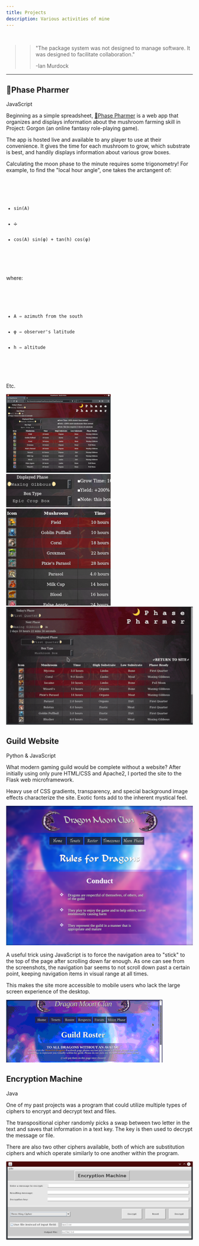 ```yaml
---
title: Projects
description: Various activities of mine
---
```


<br>

>> "The package system was not designed to manage software. It was designed to facilitate collaboration."
>> 
>> -Ian Murdock

---

<h2>🌙Phase Pharmer</h2>
<div class="gridwrap">
    <div class="gridleft">
        <p class="redlist">JavaScript</p> 
        <p class="blocktext">Beginning as a simple spreadsheet, 
            <a href="https://github.com/chrismabon/PhasePharmer">🌙Phase Pharmer</a>
            is a web app that organizes and displays information about
            the mushroom farming skill in Project: Gorgon (an online fantasy 
            role-playing game). </p>
        <p class="blocktext">The app is hosted live and available to any 
            player to use at their convenience. It gives the time for 
            each mushroom to grow, which substrate is best, and handily
            displays information about various grow boxes.</p>
        <p class="blocktext">Calculating the moon phase to the minute requires some 
            trigonometry! For example, to find the "local hour angle", 
            one takes the arctangent of:</p> 
        <code>
            <ul>
                <li>sin(A)</li>
                <li>➗</li>
                <li>cos(A) sin(φ) + tan(h) cos(φ)</li>
            </ul>
        </code>
            <p class="blocktext">where:</p>
        <code>
            <ul>
                <li>A ⇒ azimuth from the south</li>
                <li>φ ⇒ observer's latitude</li>
                <li>h ⇒ altitude</li>
            </ul>
        </code>
        <p class="blocktext">Etc.</p>
    </div>
    <div class="gridright">
        <img class="rounded" src="assets/images/phase-pharmer3.png" alt="Phase Pharmer">
        <img class="rounded" src="assets/images/phase-pharmer2.png" alt="Phase Pharmer">
        <img class="rounded" src="assets/images/phase-pharmer1.png" alt="Phase Pharmer">
    </div>
    <div class="gridcenter">
        <img class="rounded" src="assets/images/phase-pharmer5.gif" alt="Phase Pharmer">
    </div>
</div>
<h2>Guild Website</h2>
<div class="gridwrap">
    <div class="gridleft">
        <p class="redlist">Python & JavaScript</p> 
        <p class="blocktext">What modern gaming guild would be 
            complete without a website? After initially using only pure 
            HTML/CSS and Apache2, I ported the site to the Flask
            web microframework.</p>
        <p class="blocktext">Heavy use of CSS gradients, 
            transparency, and special background image effects 
            characterize the site. Exotic fonts add to the inherent 
            mystical feel.</p>
    </div>
    <div class="gridcenter">
        <img class="rounded" src="assets/images/dragon2.png" alt="Dragon Moon Clan">
        <p class="blocktext">A useful trick using JavaScript is to 
            force the navigation area to "stick" to the top of the page
            after scrolling down far enough.
            As one can see from the screenshots, the 
            navigation bar seems to not scroll down past a certain point, 
            keeping navigation items in visual range at all times.</p>
        <p class="blocktext">This makes the site more accessible to
            mobile users who lack the large screen experience of the 
            desktop.</p>
        <img class="rounded" src="assets/images/stickynav.gif" alt="Sticky navbar">
    </div>
</div>
<h2>Encryption Machine</h2>
<div class="gridwrap">
    <div class="gridleft">
        <p class="redlist">Java</p> 
    </div>
    <div class="gridright">
    </div>
    <div class="gridcenter">
        <p class="blocktext">One of my past projects was a program
            that could utilize multiple types of ciphers to encrypt
            and decrypt text and files.</p>
        <p class="blocktext">The transpositional cipher 
            randomly picks a swap between two letter in the text and 
            saves that information in a text key. The key is then used
            to decrypt the message or file.</p>
        <p class="blocktext">There are also two other ciphers available,
            both of which are substitution ciphers and which operate 
            similarly to one another within the program.</p>
        <img class="rounded" src="assets/images/encrypt.png" alt="Encryption Machine">
    </div>
</div>
